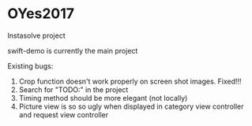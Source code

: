 # OYes2017
Instasolve project

swift-demo is currently the main project

Existing bugs:
1. Crop function doesn't work properly on screen shot images. Fixed!!!
2. Search for "TODO:" in the project
3. Timing method should be more elegant (not locally)
4. Picture view is so so ugly when displayed in category view controller and request view controller
